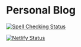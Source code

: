# Personal Blog

[![Spell Checking Status](https://circleci.com/gh/ahxxm/ahxxm.github.io/tree/master.svg?style=svg)](https://circleci.com/gh/ahxxm/ahxxm.github.io/tree/master)

[![Netlify Status](https://api.netlify.com/api/v1/badges/02206730-f8e1-40eb-9bc9-f843002a74b5/deploy-status)](https://app.netlify.com/sites/elated-haibt-400185/deploys)
